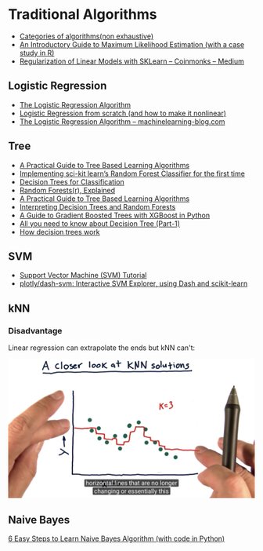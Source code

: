 # Traditional Algorithms

* [Categories of algorithms\(non exhaustive\)](https://static.coggle.it/diagram/WHeBqDIrJRk-kDDY)
* [An Introductory Guide to Maximum Likelihood Estimation \(with a case study in R\)](https://www.analyticsvidhya.com/blog/2018/07/introductory-guide-maximum-likelihood-estimation-case-study-r/)
* [Regularization of Linear Models with SKLearn – Coinmonks – Medium](https://medium.com/coinmonks/regularization-of-linear-models-with-sklearn-f88633a93a2)

## Logistic Regression

* [The Logistic Regression Algorithm](https://towardsdatascience.com/the-logistic-regression-algorithm-75fe48e21cfa)
* [Logistic Regression from scratch \(and how to make it nonlinear\)](http://crawles.com/lr-scratch/)
* [The Logistic Regression Algorithm – machinelearning-blog.com](https://machinelearning-blog.com/2018/04/23/logistic-regression-101/)

## Tree

* [A Practical Guide to Tree Based Learning Algorithms](https://sadanand-singh.github.io/posts/treebasedmodels)
* [Implementing sci-kit learn’s Random Forest Classifier for the first time](http://joshlawman.com/implementing-the-random-forest-classifier-from-sci-kit-learn/)
* [Decision Trees for Classification](http://www.lewisgavin.co.uk/Machine-Learning-Decision-Tree/)
* [Random Forests\(r\), Explained](https://www.kdnuggets.com/2017/10/random-forests-explained.html)
* [A Practical Guide to Tree Based Learning Algorithms](https://sadanand-singh.github.io/posts/treebasedmodels/)
* [Interpreting Decision Trees and Random Forests](http://engineering.pivotal.io/post/interpreting-decision-trees-and-random-forests/)
* [A Guide to Gradient Boosted Trees with XGBoost in Python](https://jessesw.com/XG-Boost/)
* [All you need to know about Decision Tree \(Part-1\)](https://analyticsdefined.com/decision-tree-part-1/)
* [How decision trees work](https://brohrer.github.io/how_decision_trees_work.html)

## SVM

* [Support Vector Machine \(SVM\) Tutorial](https://blog.statsbot.co/support-vector-machines-tutorial-c1618e635e93)
* [plotly/dash-svm: Interactive SVM Explorer, using Dash and scikit-learn](https://github.com/plotly/dash-svm)

## kNN

### Disadvantage

Linear regression can extrapolate the ends but kNN can't:

![](../../.gitbook/assets/image%20%2825%29.png)



## Naive Bayes

[6 Easy Steps to Learn Naive Bayes Algorithm \(with code in Python\)](https://www.analyticsvidhya.com/blog/2017/09/naive-bayes-explained/)

